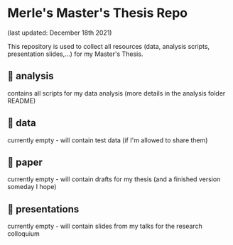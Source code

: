 # Merle's Master's Thesis Repo 
(last updated: December 18th 2021)

This repository is used to collect all resources (data, analysis scripts, presentation slides,...) for my Master's Thesis.

## :closed_book: analysis 
contains all scripts for my data analysis (more details in the analysis folder README)

## :green_book: data
currently empty - will contain test data (if I'm allowed to share them)

## :orange_book: paper
currently empty - will contain drafts for my thesis (and a finished version someday I hope)

## :blue_book: presentations
currently empty - will contain slides from my talks for the research colloquium
